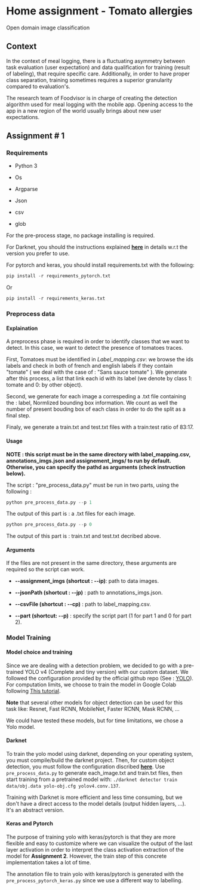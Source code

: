 # Home assignment - Tomato allergies

Open domain image classification

## Context

In the context of meal logging, there is a fluctuating asymmetry between task evaluation (user expectation) and data qualification for training (result of labeling), that require specific care. Additionally, in order to have proper class separation, training sometimes requires a superior granularity compared to evaluation's. 

The research team of Foodvisor is in charge of creating the detection algorithm used for meal logging with the mobile app. Opening access to the app in a new region of the world usually brings about new user expectations.

## Assignment # 1

### Requirements

* Python 3

* Os

* Argparse

* Json

* csv

* glob

For the pre-process stage, no package installing is required.

For Darknet, you should the instructions explained [**here**](https://github.com/AlexeyAB/darknet) in details w.r.t the version you prefer to use.

For pytorch and keras, you should install requirements.txt with the following:

```python
pip install -r requirements_pytorch.txt
```

Or 

```python
pip install -r requirements_keras.txt
```

### Preprocess data

#### Explaination

A preprocess phase is required in order to identify classes that we want to detect. In this case, we want to detect the presence of tomatoes traces.

First, Tomatoes must be identified in *Label_mapping.csv*: we browse the ids labels and check in both of french and english labels if they contain "tomate" ( we deal with the case of : "Sans sauce tomate" ). We generate after this process, a list that link each id with its label (we denote by class 1: tomate and 0: by other object).

Second, we generate for each image a correspeding a .txt file containing the : label, Normlized bounding box information. We count as well the number of present bouding box of each class in order to do the split as a final step.

Finaly, we generate a train.txt and test.txt files with a train:test ratio of 83:17.  

#### Usage

**NOTE : this script must be in the same directory with label_mapping.csv, annotations_imgs.json and assignement_imgs/ to run by default. Otherwise, you can specify the pathd as arguments (check instruction below).**

The script : "pre_process_data.py" must be run in two parts, using the following :

```python
python pre_process_data.py --p 1
```

The output of this part is : a .txt files for each image. 

```python
python pre_process_data.py --p 0   
```

The output of this part is : train.txt and test.txt decribed above.

#### Arguments 

If the files are not present in the same directory, these arguments are required so the script can work.

* **--assignment_imgs (shortcut : --ip)**: path to data images.

* **--jsonPath (shortcut : --jp)** : path to annotations_imgs.json.

* **--csvFile (shortcut : --cp)** : path to label_mapping.csv.

* **--part (shortcut: --p)** : specify the script part (1 for part 1 and 0 for part 2).

### Model Training

#### Model choice and training

Since we are dealing with a detection problem, we decided to go with a pre-trained YOLO v4 (Complete and tiny version) with our custom dataset. We followed the configuration provided by the official github repo (See : [YOLO](https://github.com/AlexeyAB/darknet)). For computation limits, we choose to train the model in Google Colab following [This tutorial](https://medium.com/ai-world/how-to-train-yolov4-for-custom-objects-detection-in-google-colab-1e934b8ef685).

**Note** that several other models for object detection can be used for this task like: Resnet, Fast RCNN, MobileNet, Faster RCNN, Mask RCNN, ...

We could have tested these models, but for time limitations, we chose a Yolo model. 

#### Darknet

To train the yolo model using darknet, depending on your operating system, you must compile/build the darknet project. Then, for custom object detection, you must follow the configuration discribed [**here**](https://github.com/AlexeyAB/darknet#how-to-train-to-detect-your-custom-objects). Use `pre_process_data.py` to generate each_image.txt and train.txt files, then start training from a pretrained model with: `./darknet detector train data/obj.data yolo-obj.cfg yolov4.conv.137`. 

Training with Darknet is more efficient and less time consuming, but we don't have a direct access to the model details (output hidden layers, ...). It's an abstract version.   

#### Keras and Pytorch

The purpose of training yolo with keras/pytorch is that they are more flexible and easy to customize where we can visualize the output of the last layer activation in order to interpret the class activation extraction of the model for **Assignment 2**. However, the train step of this concrete implementation takes a lot of time.

The annotation file to train yolo with keras/pytorch is generated with the `pre_process_pytorch_keras.py` since we use a different way to labelling.




